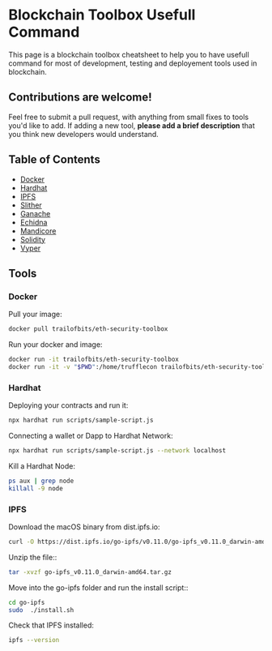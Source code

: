 # Blockchain Toolbox Usefull Command

This page is a blockchain toolbox cheatsheet to help you to have usefull command for most of development, testing and deployement tools used in blockchain.

## Contributions are welcome!

Feel free to submit a pull request, with anything from small fixes to tools you'd like to add. If adding a new tool, **please add a brief description** that you think new developers would understand.

## Table of Contents
- [Docker](#docker)
- [Hardhat](#hardhat)
- [IPFS](#ipfs)
- [Slither](#slither)
- [Ganache](#ganache)
- [Echidna](#echidna)
- [Mandicore](#mandicore)
- [Solidity](#solidity)
- [Vyper](#vyper)

## Tools
### Docker

Pull your image:
```bash
docker pull trailofbits/eth-security-toolbox
```
Run your docker and image:
```bash
docker run -it trailofbits/eth-security-toolbox
docker run -it -v "$PWD":/home/trufflecon trailofbits/eth-security-toolbox
```

### Hardhat

Deploying your contracts and run it:
```bash
npx hardhat run scripts/sample-script.js
```
Connecting a wallet or Dapp to Hardhat Network:
```bash
npx hardhat run scripts/sample-script.js --network localhost
```
Kill a Hardhat Node:
```bash
ps aux | grep node
killall -9 node
```

### IPFS

Download the macOS binary from dist.ipfs.io:
```bash
curl -O https://dist.ipfs.io/go-ipfs/v0.11.0/go-ipfs_v0.11.0_darwin-amd64.tar.gz
```
Unzip the file::
```bash
tar -xvzf go-ipfs_v0.11.0_darwin-amd64.tar.gz
```
Move into the go-ipfs folder and run the install script::
```bash
cd go-ipfs
sudo  ./install.sh
```
Check that IPFS installed:
```bash
ipfs --version
```
